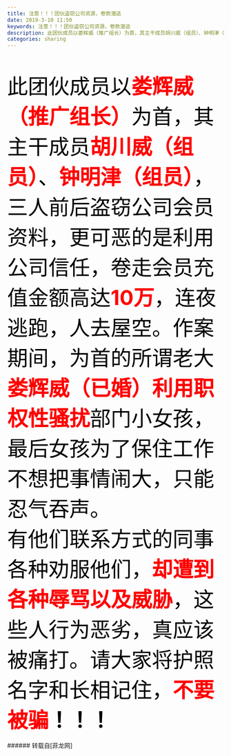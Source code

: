 ```yaml
---
title: 注意！！！团伙盗窃公司资源，卷款潜逃
date: 2019-3-10 11:50
keywords: 注意！！！团伙盗窃公司资源，卷款潜逃
description: 此团伙成员以娄辉威（推广组长）为首，其主干成员胡川威（组员）、钟明津（组员），三人前后盗窃公司会员资料，更可恶的是利用公司信任，卷走会员充值金额高达10万，连夜逃跑，人去屋空。作案期间，为首的所谓老大娄辉威（已婚）利用职权性骚扰部门小女孩，最后女孩为了保住工作不想把事情闹大，只能忍气吞声。有他们联系方式的同事各种劝服他们，却遭到各种辱骂以及威胁，这些人行为恶劣，真应该被痛打。请大家将护照名字和长相记住，不要被骗！！！
categories: sharing
---
```

<td class="t_f" id="postmessage_3194294">

<br/>
<br/>
<font size="7"><font color="#000000">此团伙成员以</font><font color="#ff0000"><strong>娄辉威（推广组长）</strong></font><font color="#000000">为首，其主干成员</font><font color="#ff0000"><strong>胡川威（组员）</strong></font><font color="#000000">、</font><font color="#ff0000"><strong>钟明津（组员）</strong></font><font color="#000000">，三人前后盗窃公司会员资料，更可恶的是利用公司信任，卷走会员充值金额高达</font><font color="#ff0000"><strong>10万</strong></font><font color="#000000">，连夜逃跑，人去屋空。作案期间，为首的所谓老大</font><font color="#ff0000"><strong>娄辉威（已婚）利用职权性骚扰</strong></font><font color="#000000">部门小女孩，最后女孩为了保住工作不想把事情闹大，只能忍气吞声。</font><br/>
<font color="#000000">有他们联系方式的同事各种劝服他们，</font><font color="#ff0000"><strong>却遭到各种辱骂以及威胁</strong></font><font color="#000000">，这些人行为恶劣，真应该被痛打。请大家将护照名字和长相记住，</font><strong><font color="#ff0000">不要被骗</font><font color="#000000">！！！</font></strong></font><br/>
<br/>
</td>
###### 转载自[菲龙网]